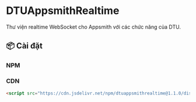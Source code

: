 # DTUAppsmithRealtime

Thư viện realtime WebSocket cho Appsmith với các chức năng của DTU.

## 📦 Cài đặt

### NPM 

### CDN 
```html
<script src="https://cdn.jsdelivr.net/npm/dtuappsmithrealtime@1.1.0/dist/index.umd.js"></script>